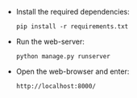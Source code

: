 * Install the required dependencies:

    `pip install -r requirements.txt`

* Run the web-server:

    `python manage.py runserver`

* Open the web-browser and enter:

    `http://localhost:8000/`
